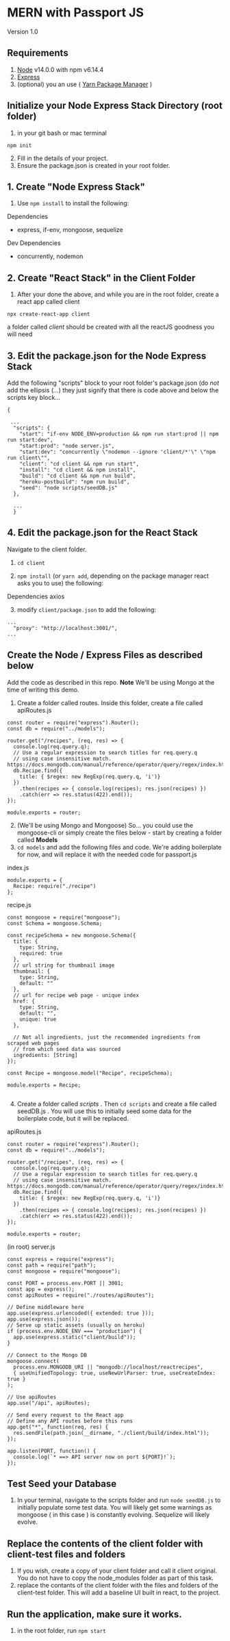# MERN with Passport JS
Version 1.0

## Requirements

1. [Node](https://nodejs.org/en/) v14.0.0 with npm v6.14.4
2. [Express](https://expressjs.com/)
3. (optional) you an use ( [Yarn Package Manager](https://yarnpkg.com/) )

## Initialize your Node Express Stack Directory (root folder)

1. in your git bash or mac terminal

```npm init```

2. Fill in the details of your project.
3. Ensure the package.json is created in your root folder.

## 1. Create "Node Express Stack"

1. Use `npm install` to install the following:

Dependencies

- express, if-env, mongoose, sequelize

Dev Dependencies

- concurrently, nodemon


## 2. Create "React Stack" in the Client Folder

1. After your done the above, and while you are in the root folder, create a react app called client

```npx create-react-app client```

a folder called *client* should be created with all the reactJS goodness you will need




## 3. Edit the package.json for the Node Express Stack

Add the following "scripts" block to your root folder's package.json (do *not* add the ellipsis (*...*) they just signify that there is code above and below the scripts key block...

```
{

 ...
  "scripts": {
    "start": "if-env NODE_ENV=production && npm run start:prod || npm run start:dev",
    "start:prod": "node server.js",
    "start:dev": "concurrently \"nodemon --ignore 'client/*'\" \"npm run client\"",
    "client": "cd client && npm run start",
    "install": "cd client && npm install",
    "build": "cd client && npm run build",
    "heroku-postbuild": "npm run build",
    "seed": "node scripts/seedDB.js"
  },
  
  ...
  }
```

## 4. Edit the package.json for the React Stack

Navigate to the client folder.
1. `cd client`

2. `npm install` (or `yarn add`, depending on the package manager react asks you to use) the following:

Dependencies
axios


3. modify `client/package.json` to add the following:

```
...
  "proxy": "http://localhost:3001/",
...
```

## Create the Node / Express Files as described below

Add the code as described in this repo. **Note** We'll be using Mongo at the time of writing this demo.

1. Create a folder called routes. Inside this folder, create a file called apiRoutes.js

```
const router = require("express").Router();
const db = require("../models");

router.get("/recipes", (req, res) => {
  console.log(req.query.q);
  // Use a regular expression to search titles for req.query.q
  // using case insensitive match. https://docs.mongodb.com/manual/reference/operator/query/regex/index.html
  db.Recipe.find({
    title: { $regex: new RegExp(req.query.q, 'i')}
  })
    .then(recipes => { console.log(recipes); res.json(recipes) })
    .catch(err => res.status(422).end());
});

module.exports = router;
```

2. (We'll be using Mongo and Mongoose) So... you could use the mongoose-cli or simply create the files below - start by creating a folder called **Models**
3. `cd models` and add the following files and code. We're adding boilerplate for now, and will replace it with the needed code for passport.js

index.js

```
module.exports = {
  Recipe: require("./recipe")
};

```

recipe.js

```
const mongoose = require("mongoose");
const Schema = mongoose.Schema;

const recipeSchema = new mongoose.Schema({
  title: {
    type: String,
    required: true
  },
  // url string for thumbnail image
  thumbnail: {
    type: String,
    default: ""
  },
  // url for recipe web page - unique index
  href: {
    type: String,
    default: "",
    unique: true
  },

  // Not all ingredients, just the recommended ingredients from scraped web pages
  // from which seed data was sourced
  ingredients: [String]
});

const Recipe = mongoose.model("Recipe", recipeSchema);

module.exports = Recipe;


```

4. Create a folder called *scripts* . Then `cd scripts` and create a file called seedDB.js . You will use this to initially seed some data for the boilerplate code, but it will be replaced.

apiRoutes.js

```
const router = require("express").Router();
const db = require("../models");

router.get("/recipes", (req, res) => {
  console.log(req.query.q);
  // Use a regular expression to search titles for req.query.q
  // using case insensitive match. https://docs.mongodb.com/manual/reference/operator/query/regex/index.html
  db.Recipe.find({
    title: { $regex: new RegExp(req.query.q, 'i')}
  })
    .then(recipes => { console.log(recipes); res.json(recipes) })
    .catch(err => res.status(422).end());
});

module.exports = router;

```


(in root) server.js

```
const express = require("express");
const path = require("path");
const mongoose = require("mongoose");

const PORT = process.env.PORT || 3001;
const app = express();
const apiRoutes = require("./routes/apiRoutes");

// Define middleware here
app.use(express.urlencoded({ extended: true }));
app.use(express.json());
// Serve up static assets (usually on heroku)
if (process.env.NODE_ENV === "production") {
  app.use(express.static("client/build"));
}

// Connect to the Mongo DB
mongoose.connect(
  process.env.MONGODB_URI || "mongodb://localhost/reactrecipes",
  { useUnifiedTopology: true, useNewUrlParser: true, useCreateIndex: true }
);

// Use apiRoutes
app.use("/api", apiRoutes);

// Send every request to the React app
// Define any API routes before this runs
app.get("*", function(req, res) {
  res.sendFile(path.join(__dirname, "./client/build/index.html"));
});

app.listen(PORT, function() {
  console.log(`* ==> API server now on port ${PORT}!`);
});
```

## Test Seed your Database

1. In your terminal, navigate to the scripts folder and run ```node seedDB.js``` to initially populate some test data. You will likely get some warnings as mongoose ( in this case ) is constantly evolving. Sequelize will likely evolve.

## Replace the contents of the client folder with client-test files and folders

1. If you wish, create a copy of your client folder and call it client original. You do not have to copy the node_modules folder as part of this task.
2. replace the contants of the client folder with the files and folders of the client-test folder. This will add a baseline UI built in react, to the project.

## Run the application, make sure it works.

1. in the root folder, run `npm start`









